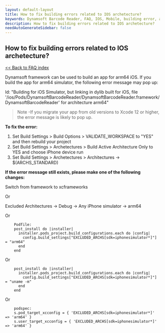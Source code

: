 ```yaml
---
layout: default-layout
title: How to fix building errors related to IOS archetecture?
keywords: Dynamsoft Barcode Reader, FAQ, IOS, Mobile, building error, archetecture, arm64
description: How to fix building errors related to IOS archetecture?
needAutoGenerateSidebar: false
---
```


## How to fix building errors related to IOS archetecture?

[<< Back to FAQ index](index.md)

Dynamsoft framework can be used to build an app for arm64 iOS. If you build the app for arm64 simulator, the following error message may pop up:  


ld: "Building for iOS Simulator, but linking in dylib built for iOS, file '/ios/Pods/DynamsoftBarcodeReader/DynamsoftBarcodeReader.framework/DynamsoftBarcodeReader' for architecture arm64"  

> Note -If you migrate your app from old versions to Xcode 12 or higher, the error message is likely to pop up.  

**To fix the error:**  

1. Set Build Settings > Build Options > VALIDATE_WORKSPACE to "YES" and then rebuild your project  
2. Set Build Settings > Archetectures > Build Active Architecture Only to YES and choose iPhone device run  
3. Set Build Settings > Archetectures > Architectures -> $(ARCHS_STANDARD)  

**If the error message still exists, please make one of the following changes:**  

Switch from framework to xcframeworks  

Or  

Excluded Architectures -> Debug -> Any iPhone simulator -> arm64  

Or  

```
    Podfile:
    post_install do |installer|
      installer.pods_project.build_configurations.each do |config|
        config.build_settings["EXCLUDED_ARCHS[sdk=iphonesimulator*]"] = "arm64"
      end
    end
```  
Or  

```
    post_install do |installer|
      installer.pods_project.build_configurations.each do |config|
        config.build_settings["EXCLUDED_ARCHS[sdk=iphonesimulator*]"] = "uname -m"
      end
    end
```  
Or  
 
```
    podspec:
    s.pod_target_xcconfig = { 'EXCLUDED_ARCHS[sdk=iphonesimulator*]' => 'arm64' }
    s.user_target_xcconfig = { 'EXCLUDED_ARCHS[sdk=iphonesimulator*]' => 'arm64' }
```